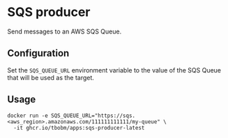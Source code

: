 # SQS producer

Send messages to an AWS SQS Queue.

## Configuration

Set the `SQS_QUEUE_URL` environment variable to the value of the SQS Queue
that will be used as the target.

## Usage

```console
docker run -e SQS_QUEUE_URL="https://sqs.<aws_region>.amazonaws.com/111111111111/my-queue" \
  -it ghcr.io/tbobm/apps:sqs-producer-latest
```
